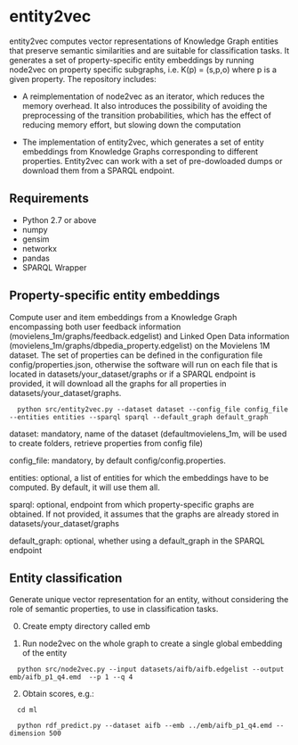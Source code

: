 # entity2vec
entity2vec computes vector representations of Knowledge Graph entities that preserve semantic similarities and are suitable for classification tasks. It generates a set of property-specific entity embeddings by running node2vec on property specific subgraphs, i.e. K(p) = (s,p,o) where p is a given property. The repository includes:

- A reimplementation of node2vec as an iterator, which reduces the memory overhead. It also introduces the possibility of avoiding the preprocessing of the transition probabilities, which has the effect of reducing memory effort, but slowing down the computation

- The implementation of entity2vec, which generates a set of entity embeddings from Knowledge Graphs corresponding to different properties. Entity2vec can work with a set of pre-dowloaded dumps or download them from a SPARQL endpoint. 

## Requirements

- Python 2.7 or above
- numpy
- gensim
- networkx
- pandas
- SPARQL Wrapper

## Property-specific entity embeddings

Compute user and item embeddings from a Knowledge Graph encompassing both user feedback information (movielens_1m/graphs/feedback.edgelist) and Linked Open Data information (movielens_1m/graphs/dbpedia_property.edgelist) on the Movielens 1M dataset. The set of properties can be defined in the configuration file config/properties.json, otherwise the software will run on each file that is located in datasets/your_dataset/graphs or if a SPARQL endpoint is provided, it will download all the graphs for all properties in datasets/your_dataset/graphs.

```
  python src/entity2vec.py --dataset dataset --config_file config_file --entities entities --sparql sparql --default_graph default_graph
```
dataset: mandatory, name of the dataset (defaultmovielens_1m, will be used to create folders, retrieve properties from config file)

config_file: mandatory, by default config/config.properties.

entities: optional, a list of entities for which the embeddings have to be computed. By default, it will use them all.

sparql: optional, endpoint from which property-specific graphs are obtained. If not provided, it assumes that the graphs are already stored in datasets/your_dataset/graphs

default_graph: optional, whether using a default_graph in the SPARQL endpoint

## Entity classification

Generate unique vector representation for an entity, without considering the role of semantic properties, to use in classification tasks.

0) Create empty directory called emb

1) Run node2vec on the whole graph to create a single global embedding of the entity
```
  python src/node2vec.py --input datasets/aifb/aifb.edgelist --output emb/aifb_p1_q4.emd  --p 1 --q 4
```
2) Obtain scores, e.g.:
```
  cd ml

  python rdf_predict.py --dataset aifb --emb ../emb/aifb_p1_q4.emd --dimension 500
```
